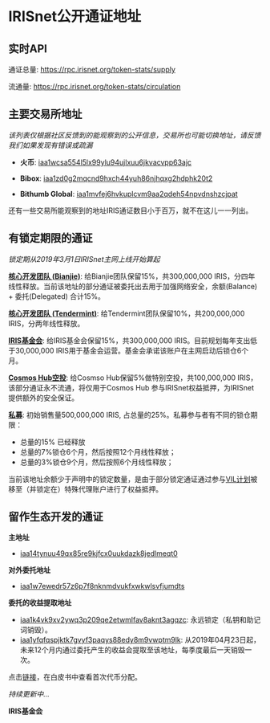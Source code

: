 # IRISnet公开通证地址

## 实时API

通证总量: https://rpc.irisnet.org/token-stats/supply

流通量: https://rpc.irisnet.org/token-stats/circulation


## 主要交易所地址
_该列表仅根据社区反馈到的能观察到的公开信息，交易所也可能切换地址，请反馈我们如果发现有错误或疏漏_

- **火币**: [iaa1wcsa554l5lx99ylu94ujlxuu6jkvacvpp63ajc](https://www.irisplorer.io/#/address/iaa1wcsa554l5lx99ylu94ujlxuu6jkvacvpp63ajc)

- **Bibox**: [iaa1zd0g2mqcnd9hxch44yuh86njhqxg2hdphk20t2](https://www.irisplorer.io/#/address/iaa1zd0g2mqcnd9hxch44yuh86njhqxg2hdphk20t2)

- **Bithumb Global**: [iaa1mvfej6hvkuplcvm9aa2qdeh54npvdnshzcjpat](https://www.irisplorer.io/#/address/iaa1mvfej6hvkuplcvm9aa2qdeh54npvdnshzcjpat)

还有一些交易所能观察到的地址IRIS通证数目小于百万，就不在这儿一一列出。 

## 有锁定期限的通证
_锁定期从2019年3月1日IRISnet主网上线开始算起_

**[核心开发团队 (Bianjie)](https://www.irisplorer.io/#/address/iaa1t3alcjnr7qwje9qs0axah4mwp9jvl8vns9y9gu)**:	给Bianjie团队保留15%，共300,000,000 IRIS，分四年线性释放。当前该地址的部分通证被委托出去用于加强网络安全，余额(Balance) + 委托(Delegated) 合计15%。

**[核心开发团队 (Tendermint)](https://www.irisplorer.io/#/address/iaa13wqpy0ehazj7alvyc8ch36dsszp704pwts47wc)**:	给Tendermint团队保留10%，共200,000,000 IRIS，分两年线性释放。

**[IRIS基金会](https://www.irisplorer.io/#/address/iaa1p7qu0acxgwrg059va65cl8sq3w9japnkj93vrc)**: 给IRIS基金会保留15%，共300,000,000 IRIS。目前规划每年支出低于30,000,000 IRIS用于基金会运营。基金会承诺该账户在主网启动后锁仓6个月。   

**[Cosmos Hub空投](https://www.irisplorer.io/#/address/iaa1y4ze04mauet065h2eehr5cwpskr7j6275j46ch)**:	给Cosmso Hub保留5%做特别空投，共100,000,000 IRIS，该部分通证永不流通，将仅用于Cosmos Hub 参与IRISnet权益抵押，为IRISnet 提供额外的安全保证。

**[私募](https://www.irisplorer.io/#/address/iaa1n5x9ng3ufr29nw4eauzq6pkwzgkqrxdgacph4t)**: 初始销售量500,000,000 IRIS, 占总量的25%。私募参与者有不同的锁仓期限：
- 总量的15% 已经释放
- 总量的7%锁仓6个月，然后按照12个月线性释放；
- 总量的3%锁仓9个月，然后按照6个月线性释放；

当前该地址余额少于声明中的锁定数量，是由于部分锁定通证通过参与[VIL计划](vil_authorization_letter_template.md)被移至（并锁定在）特殊代理账户进行了权益抵押。

## 留作生态开发的通证
**主地址**
- [iaa14tynuu49qx85re9kjfcx0uukdazk8jedlmeqt0](https://www.irisplorer.io/#/address/iaa14tynuu49qx85re9kjfcx0uukdazk8jedlmeqt0)

**对外委托地址**
- [iaa1w7ewedr57z6p7f8nknmdvukfxwkwlsvfjumdts](https://www.irisplorer.io/#/address/iaa1w7ewedr57z6p7f8nknmdvukfxwkwlsvfjumdts)

**委托的收益提取地址**
- [iaa1k4vk9xv2ywq3p209qe2etwmlfav8aknt3agqzc](https://www.irisplorer.io/#/address/iaa1k4vk9xv2ywq3p209qe2etwmlfav8aknt3agqzc): 永远锁定（私钥和助记词销毁）。
- [iaa1yfqfqspjktk7gvyf3paqys88edy8m9vwptm9lk](https://www.irisplorer.io/#/address/iaa1yfqfqspjktk7gvyf3paqys88edy8m9vwptm9lk): 从2019年04月23日起，未来12个月内通过委托产生的收益会提取至该地址，每季度最后一天销毁一次。

点击[链接](https://github.com/irisnet/irisnet/blob/master/%E7%99%BD%E7%9A%AE%E4%B9%A6.md#%E5%88%9D%E5%A7%8B%E9%80%9A%E8%AF%81%E5%88%86%E9%85%8D)，在白皮书中查看首次代币分配。

_持续更新中..._


**IRIS基金会**
